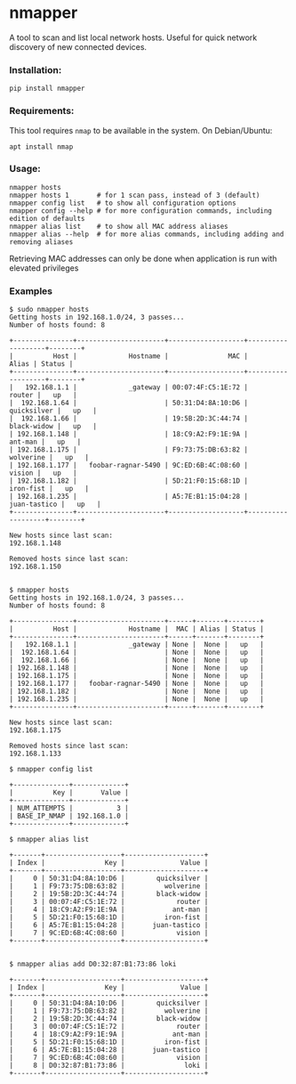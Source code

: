 # nmapper

A tool to scan and list local network hosts. Useful for quick network discovery of new connected devices.

### Installation:

    pip install nmapper

### Requirements:

This tool requires `nmap` to be available in the system. On Debian/Ubuntu:

    apt install nmap

### Usage:

    nmapper hosts
    nmapper hosts 1       # for 1 scan pass, instead of 3 (default)
    nmapper config list   # to show all configuration options
    nmapper config --help # for more configuration commands, including edition of defaults
    nmapper alias list    # to show all MAC address aliases
    nmapper alias --help  # for more alias commands, including adding and removing aliases

Retrieving MAC addresses can only be done when application is run with elevated privileges

### Examples

    $ sudo nmapper hosts
    Getting hosts in 192.168.1.0/24, 3 passes...
    Number of hosts found: 8
    
    +---------------+----------------------+-------------------+-------------------+--------+
    |          Host |             Hostname |               MAC |             Alias | Status |
    +---------------+----------------------+-------------------+-------------------+--------+
    |   192.168.1.1 |             _gateway | 00:07:4F:C5:1E:72 |            router |   up   |
    |  192.168.1.64 |                      | 50:31:D4:8A:10:D6 |       quicksilver |   up   |
    |  192.168.1.66 |                      | 19:5B:2D:3C:44:74 |       black-widow |   up   |
    | 192.168.1.148 |                      | 18:C9:A2:F9:1E:9A |           ant-man |   up   |
    | 192.168.1.175 |                      | F9:73:75:DB:63:82 |         wolverine |   up   |
    | 192.168.1.177 |   foobar-ragnar-5490 | 9C:ED:6B:4C:08:60 |            vision |   up   |
    | 192.168.1.182 |                      | 5D:21:F0:15:68:1D |         iron-fist |   up   |
    | 192.168.1.235 |                      | A5:7E:B1:15:04:28 |      juan-tastico |   up   |
    +---------------+----------------------+-------------------+-------------------+--------+
    
    New hosts since last scan:
    192.168.1.148
    
    Removed hosts since last scan:
    192.168.1.150


    $ nmapper hosts
    Getting hosts in 192.168.1.0/24, 3 passes...
    Number of hosts found: 8
    
    +---------------+----------------------+------+-------+--------+
    |          Host |             Hostname |  MAC | Alias | Status |
    +---------------+----------------------+------+-------+--------+
    |   192.168.1.1 |             _gateway | None |  None |   up   |
    |  192.168.1.64 |                      | None |  None |   up   |
    |  192.168.1.66 |                      | None |  None |   up   |
    | 192.168.1.148 |                      | None |  None |   up   |
    | 192.168.1.175 |                      | None |  None |   up   |
    | 192.168.1.177 |   foobar-ragnar-5490 | None |  None |   up   |
    | 192.168.1.182 |                      | None |  None |   up   |
    | 192.168.1.235 |                      | None |  None |   up   |
    +---------------+----------------------+------+-------+--------+
    
    New hosts since last scan:
    192.168.1.175
    
    Removed hosts since last scan:
    192.168.1.133

    $ nmapper config list

    +--------------+-------------+
    |          Key |       Value |
    +--------------+-------------+
    | NUM_ATTEMPTS |           3 |
    | BASE_IP_NMAP | 192.168.1.0 |
    +--------------+-------------+

    $ nmapper alias list
    
    +-------+-------------------+--------------------+
    | Index |               Key |              Value |
    +-------+-------------------+--------------------+
    |     0 | 50:31:D4:8A:10:D6 |        quicksilver |
    |     1 | F9:73:75:DB:63:82 |          wolverine |
    |     2 | 19:5B:2D:3C:44:74 |        black-widow |
    |     3 | 00:07:4F:C5:1E:72 |             router |
    |     4 | 18:C9:A2:F9:1E:9A |            ant-man |
    |     5 | 5D:21:F0:15:68:1D |          iron-fist |
    |     6 | A5:7E:B1:15:04:28 |       juan-tastico |
    |     7 | 9C:ED:6B:4C:08:60 |             vision |
    +-------+-------------------+--------------------+


    $ nmapper alias add D0:32:87:B1:73:86 loki
    
    +-------+-------------------+--------------------+
    | Index |               Key |              Value |
    +-------+-------------------+--------------------+
    |     0 | 50:31:D4:8A:10:D6 |        quicksilver |
    |     1 | F9:73:75:DB:63:82 |          wolverine |
    |     2 | 19:5B:2D:3C:44:74 |        black-widow |
    |     3 | 00:07:4F:C5:1E:72 |             router |
    |     4 | 18:C9:A2:F9:1E:9A |            ant-man |
    |     5 | 5D:21:F0:15:68:1D |          iron-fist |
    |     6 | A5:7E:B1:15:04:28 |       juan-tastico |
    |     7 | 9C:ED:6B:4C:08:60 |             vision |
    |     8 | D0:32:87:B1:73:86 |               loki |
    +-------+-------------------+--------------------+